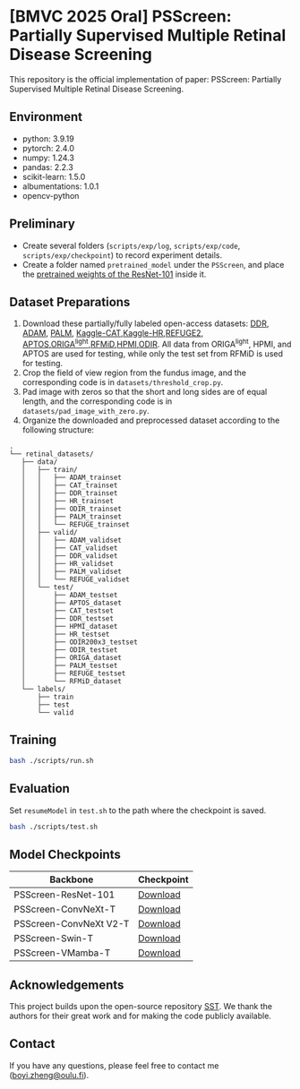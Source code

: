 # [BMVC 2025 Oral] PSScreen: Partially Supervised Multiple Retinal Disease Screening

This repository is the official implementation of paper: PSScreen: Partially Supervised Multiple Retinal Disease Screening.

## Environment

- python: 3.9.19
- pytorch: 2.4.0
- numpy: 1.24.3
- pandas: 2.2.3
- scikit-learn: 1.5.0
- albumentations: 1.0.1
- opencv-python

## Preliminary

- Create several folders (`scripts/exp/log`, `scripts/exp/code`, `scripts/exp/checkpoint`) to record experiment details.
- Create a folder named `pretrained_model` under the `PSScreen`, and place the [pretrained weights of the ResNet-101](https://unioulu-my.sharepoint.com/:u:/g/personal/bzheng24_univ_yo_oulu_fi/EX8_ALmVwYhDqkrL5XOygBwB7vuvxbfONCTuqccne-77jw?e=TEXuNf) inside it.

## Dataset Preparations

1. Download these partially/fully labeled open-access datasets: [DDR](https://github.com/nkicsl/DDR-dataset), [ADAM](https://drive.google.com/file/d/1Uz5x0aqXb0aecjzNWQ4522oCxaRDZxBt/view), [PALM](https://drive.google.com/file/d/14XWD6kX0dVRfAyEc7FkZGKZibWEkvnyv/view), [Kaggle-CAT](https://www.kaggle.com/datasets/jr2ngb/cataractdataset),[Kaggle-HR](https://www.kaggle.com/datasets/harshwardhanfartale/hypertension-and-hypertensive-retinopathy-dataset),[REFUGE2](https://drive.google.com/file/d/1DspRzDqypeBOxZnWPQxmXprNVmJwkBRJ/view), [APTOS](https://www.kaggle.com/competitions/aptos2019-blindness-detection/data),[ORIGA<sup>light</sup>](https://pubmed.ncbi.nlm.nih.gov/21095735/),[RFMiD](https://riadd.grand-challenge.org/download-all-classes/),[HPMI](https://figshare.com/articles/dataset/HPMI_A_retinal_fundus_image_dataset_for_identification_of_high_and_pathological_myopia_based_on_deep_learning/24800232?file=49305304),[ODIR](https://odir2019.grand-challenge.org/dataset/). All data from ORIGA<sup>light</sup>, HPMI, and APTOS are used for testing, while only the test set from RFMiD is used for testing.
2. Crop the field of view region from the fundus image, and the corresponding code is in `datasets/threshold_crop.py`.
3. Pad image with zeros so that the short and long sides are of equal length, and the corresponding code is in `datasets/pad_image_with_zero.py`.
4. Organize the downloaded and preprocessed dataset according to the following structure:

 ```none
.
└── retinal_datasets/
    ├── data/
    │   ├── train/
    │   │   ├── ADAM_trainset
    │   │   ├── CAT_trainset
    │   │   ├── DDR_trainset
    │   │   ├── HR_trainset
    │   │   ├── ODIR_trainset
    │   │   ├── PALM_trainset
    │   │   └── REFUGE_trainset
    │   ├── valid/
    │   │   ├── ADAM_validset
    │   │   ├── CAT_validset
    │   │   ├── DDR_validset
    │   │   ├── HR_validset
    │   │   ├── PALM_validset
    │   │   └── REFUGE_validset
    │   └── test/
    │       ├── ADAM_testset
    │       ├── APTOS_dataset
    │       ├── CAT_testset
    │       ├── DDR_testset
    │       ├── HPMI_dataset
    │       ├── HR_testset
    │       ├── ODIR200x3_testset
    │       ├── ODIR_testset
    │       ├── ORIGA_dataset
    │       ├── PALM_testset
    │       ├── REFUGE_testset
    │       └── RFMiD_dataset
    └── labels/
        ├── train
        ├── test
        └── valid
```
## Training

```sh
bash ./scripts/run.sh
```

## Evaluation

Set `resumeModel` in `test.sh` to the path where the checkpoint is saved.

```sh
bash ./scripts/test.sh
```

## Model Checkpoints

| Backbone | Checkpoint |
|------------|------------|
| PSScreen-ResNet-101 | [Download](https://unioulu-my.sharepoint.com/:u:/g/personal/bzheng24_univ_yo_oulu_fi/EUZNyL4tteZGpmbtQ3kuvQQBbz_J4R2rEBt_mSWwahD5ew?e=3QKkeR) |
| PSScreen-ConvNeXt-T | [Download](https://unioulu-my.sharepoint.com/:u:/g/personal/bzheng24_univ_yo_oulu_fi/ESnMg3AYovpOllNEvtpp-z4Bo4YvQZi6j1BbNr8xxbAvPw?e=BREY9Y) |
| PSScreen-ConvNeXt V2-T  | [Download](https://unioulu-my.sharepoint.com/:u:/g/personal/bzheng24_univ_yo_oulu_fi/EZJRJ9kP3OREsD_uN8E0QScBFTO0p_OdT_Nv-qs2Oq4stQ?e=VEQggH) |
| PSScreen-Swin-T   | [Download](https://unioulu-my.sharepoint.com/:u:/g/personal/bzheng24_univ_yo_oulu_fi/EfkUiHIWNoNNuOAsWqgZlMEB0e1eo2swnr8s7QIyZIdC-g?e=GmvWFp) |
| PSScreen-VMamba-T   | [Download](https://unioulu-my.sharepoint.com/:u:/g/personal/bzheng24_univ_yo_oulu_fi/EVWdTzbSL-5Mr8kx8lRPzmEBaIFaF4GE8pKQK2ozq4ndYQ?e=nqABEo) |

## Acknowledgements
This project builds upon the open-source repository [SST](https://github.com/HCPLab-SYSU/HCP-MLR-PL). We thank the authors for their great work and for making the code publicly available.
## Contact
If you have any questions, please feel free to contact me (boyi.zheng@oulu.fi).



